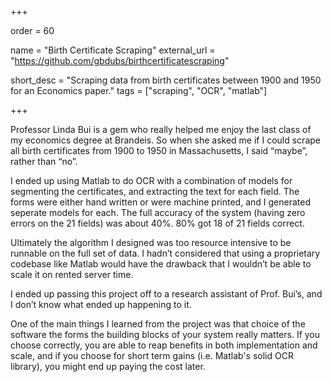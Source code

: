 +++

order = 60

name = "Birth Certificate Scraping"
external_url = "https://github.com/gbdubs/birthcertificatescraping"

short_desc = "Scraping data from birth certificates between 1900 and 1950 for an Economics paper."
tags = ["scraping", "OCR", "matlab"]

+++

Professor Linda Bui is a gem who really helped me enjoy the last class of my economics degree at Brandeis.  So when she asked me if I could scrape all birth certificates from 1900 to 1950 in Massachusetts, I said “maybe”, rather than “no”.

I ended up using Matlab to do OCR with a combination of models for segmenting the certificates, and extracting the text for each field.  The forms were either hand written or were machine printed, and I generated seperate models for each.  The full accuracy of the system (having zero errors on the 21 fields) was about 40%.  80% got 18 of 21 fields correct.

Ultimately the algorithm I designed was too resource intensive to be runnable on the full set of data. I hadn’t considered that using a proprietary codebase like Matlab would have the drawback that I wouldn’t be able to scale it on rented server time.

I ended up passing this project off to a research assistant of Prof. Bui’s, and I don’t know what ended up happening to it.

One of the main things I learned from the project was that choice of the software the forms the building blocks of your system really matters. If you choose correctly, you are able to reap benefits in both implementation and scale, and if you choose for short term gains (i.e. Matlab's solid OCR library), you might end up paying the cost later.